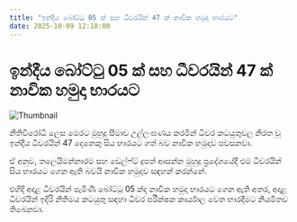 ```yaml
---
title: "ඉන්දීය බෝට්ටු 05 ක් සහ ධීවරයින් 47 ක් නාවික හමුදා භාරයට"
date: 2025-10-09 12:10:00
---
```


# ඉන්දීය බෝට්ටු 05 ක් සහ ධීවරයින් 47 ක් නාවික හමුදා භාරයට

![Thumbnail](https://helakuru.sgp1.cdn.digitaloceanspaces.com/esana/images/lib/bort-85.jpg)

නීතිවිරෝධී ලෙස මෙරට මුහුදු සීමාව උල්ලංඝණය කරමින් ධීවර කටයුතුවල නිරත වූ ඉන්දීය ධීවරයින් 47 දෙනෙකු සිය භාරයට ගත් බව නාවික හමුදාව පවසනවා.

ඒ අනුව, තලෙයිමන්නාරම සහ ඩෙල්ෆ්ට් දුපත් ආසන්න මුහුදු ප්‍රදේශයේදී එම ධීවරයින් සිය භාරයට ගෙන ඇති බවයි නාවික හමුදාව සඳහන් කරන්නේ.

එහිදි අදාළ ධීවරයින් පැමිණි බෝට්ටු 05 ක්ද නාවික හමුදා භාරයට ගෙන ඇති අතර, අදාළ ධීවරයින් ඉදිරි නීතිමය කටයුතු සඳහා ධීවර පරීක්ෂක කාර්යාල වෙත භාරදීමට නියමිතව තිබෙනවා.

